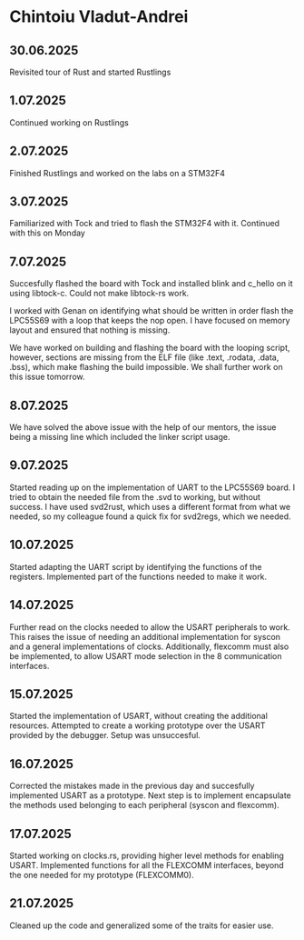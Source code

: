 # Chintoiu Vladut-Andrei

## 30.06.2025
Revisited tour of Rust and started Rustlings

## 1.07.2025
Continued working on Rustlings

## 2.07.2025
Finished Rustlings and worked on the labs on a STM32F4

## 3.07.2025
Familiarized with Tock and tried to flash the STM32F4 with it. Continued with this on Monday

## 7.07.2025
Succesfully flashed the board with Tock and installed blink and c_hello on it using libtock-c. Could not make libtock-rs work.

I worked with Genan on identifying what should be written in order flash the LPC55S69 with a loop that keeps the nop open. I have focused on memory layout and ensured that nothing is missing.

We have worked on building and flashing the board with the looping script, however, sections are missing from the ELF file (like .text, .rodata, .data, .bss), which make flashing the build impossible. We shall further work on this issue tomorrow.

## 8.07.2025
We have solved the above issue with the help of our mentors, the issue being a missing line which included the linker script usage.

## 9.07.2025
Started reading up on the implementation of UART to the LPC55S69 board. I tried to obtain the needed file from the .svd to working, but without success. I have used svd2rust, which uses a different format from what we needed, so my colleague found a quick fix for svd2regs, which we needed.

## 10.07.2025
Started adapting the UART script by identifying the functions of the registers. Implemented part of the functions needed to make it work.

## 14.07.2025
Further read on the clocks needed to allow the USART peripherals to work. This raises the issue of needing an additional implementation for syscon and a general implementations of clocks. Additionally, flexcomm must also be implemented, to allow USART mode selection in the 8 communication interfaces.

## 15.07.2025
Started the implementation of USART, without creating the additional resources. Attempted to create a working prototype over the USART provided by the debugger. Setup was unsuccesful.

## 16.07.2025
Corrected the mistakes made in the previous day and succesfully implemented USART as a prototype. Next step is to implement encapsulate the methods used belonging to each peripheral (syscon and flexcomm).

## 17.07.2025
Started working on clocks.rs, providing higher level methods for enabling USART. Implemented functions for all the FLEXCOMM interfaces, beyond the one needed for my prototype (FLEXCOMM0).

## 21.07.2025
Cleaned up the code and generalized some of the traits for easier use.